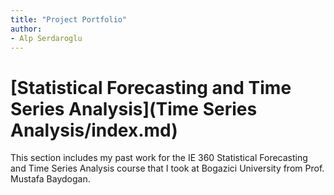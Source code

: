 ```yaml
---
title: "Project Portfolio"
author:
- Alp Serdaroglu
---
```


# [Statistical Forecasting and Time Series Analysis](Time Series Analysis/index.md)

This section includes my past work for the IE 360 Statistical Forecasting and Time Series Analysis course that I took at Bogazici University from Prof. Mustafa Baydogan.